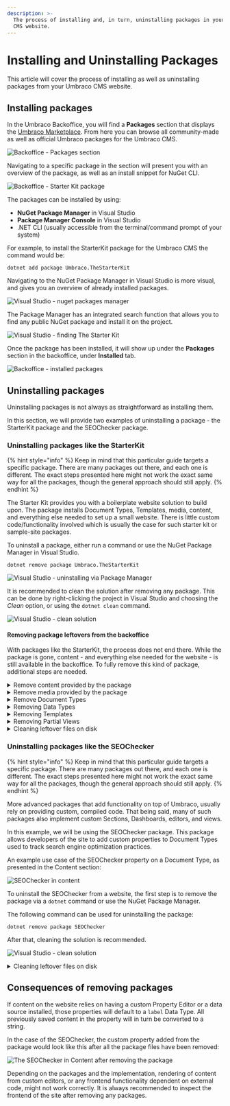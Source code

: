 ```yaml
---
description: >-
  The process of installing and, in turn, uninstalling packages in your Umbraco
  CMS website.
---
```


# Installing and Uninstalling Packages

This article will cover the process of installing as well as uninstalling packages from your Umbraco CMS website.

## Installing packages

In the Umbraco Backoffice, you will find a **Packages** section that displays the [Umbraco Marketplace](https://marketplace.umbraco.com/). From here you can browse all community-made as well as official Umbraco packages for the Umbraco CMS.

![Backoffice - Packages section](images/backoffice-packages-section.png)

Navigating to a specific package in the section will present you with an overview of the package, as well as an install snippet for NuGet CLI.

![Backoffice - Starter Kit package](images/backoffice-packages-section-package.png)

The packages can be installed by using:

* **NuGet Package Manager** in Visual Studio
* **Package Manager Console** in Visual Studio
* .NET CLI (usually accessible from the terminal/command prompt of your system)

For example, to install the StarterKit package for the Umbraco CMS the command would be:

`dotnet add package Umbraco.TheStarterKit`

Navigating to the NuGet Package Manager in Visual Studio is more visual, and gives you an overview of already installed packages.

![Visual Studio - nuget packages manager](images/nuget-installing-options.png)

The Package Manager has an integrated search function that allows you to find any public NuGet package and install it on the project.

![Visual Studio - finding The Starter Kit](images/nuget-package-in-manager.png)

Once the package has been installed, it will show up under the **Packages** section in the backoffice, under **Installed** tab.

![Backoffice - installed packages](../../../../16/umbraco-cms/extending/packages/images/backoffice-installed-packages.png)

## Uninstalling packages

Uninstalling packages is not always as straightforward as installing them.

In this section, we will provide two examples of uninstalling a package - the StarterKit package and the SEOChecker package.

### Uninstalling packages like the StarterKit

{% hint style="info" %}
Keep in mind that this particular guide targets a specific package. There are many packages out there, and each one is different. The exact steps presented here might not work the exact same way for all the packages, though the general approach should still apply.
{% endhint %}

The Starter Kit provides you with a boilerplate website solution to build upon. The package installs Document Types, Templates, media, content, and everything else needed to set up a small website. There is little custom code/functionality involved which is usually the case for such starter kit or sample-site packages.

To uninstall a package, either run a command or use the NuGet Package Manager in Visual Studio.

`dotnet remove package Umbraco.TheStarterKit`

![Visual Studio - uninstalling via Package Manager](images/uninstalling-via-nuget-package-manager.png)

It is recommended to clean the solution after removing any package. This can be done by right-clicking the project in Visual Studio and choosing the _Clean_ option, or using the `dotnet clean` command.

![Visual Studio - clean solution](images/vs-cleaning-solution.png)

#### Removing package leftovers from the backoffice

With packages like the StarterKit, the process does not end there. While the package is gone, content - and everything else needed for the website - is still available in the backoffice. To fully remove this kind of package, additional steps are needed.

<details>

<summary>Remove content provided by the package</summary>

There is no universal way to tell what content comes from a package, and what content is custom-made. In the Content section, delete individual nodes accordingly. If the goal is to fully remove the package and clean the site, all the content can be removed (and the recycle bin emptied).

<img src="../../../../16/umbraco-cms/extending/packages/images/removing-content.png" alt="Backoffice - removing content" data-size="original">

</details>

<details>

<summary>Remove media provided by the package</summary>

Similar to content, media also might have to be removed.

<img src="images/removing-media.png" alt="Backoffice - removing media" data-size="original">

</details>

<details>

<summary>Remove Document Types</summary>

Document Types can be removed from the **Settings** section. If fully removing the package, all Document Types can be deleted, as there are no default Document Types in a clean-slate Umbraco installation.

<img src="images/removing-document-types.png" alt="Backoffice - removing document types" data-size="original">

</details>

<details>

<summary>Removing Data Types</summary>

As opposed to Document Types, there are some Data Types that are available out of the box when Umbraco is installed. It is not recommended to remove them. The safe approach is to delete any item that starts with a Document Type prefix and includes multiple dashes. That is the default naming convention for new configurations of Data Types (Example: "Blog - How many posts should be shown - Slider")

<img src="../../../../16/umbraco-cms/extending/packages/images/removing-datatypes.png" alt="Backoffice - removing data types" data-size="original">

</details>

<details>

<summary>Removing Templates</summary>

No Templates are available out of the box in a new installation. If cleaning up after a package, it would be okay to delete all that are present

<img src="../../../../16/umbraco-cms/extending/packages/images/removing-templates.png" alt="Backoffice - removing templates" data-size="original">

</details>

<details>

<summary>Removing Partial Views</summary>

Out of the box, there are a few views available in the `blocklist` and `grid` folders. Everything else can theoretically be removed.

<img src="../../../../16/umbraco-cms/extending/packages/images/removing-partials.png" alt="Backoffice - removing partial views" data-size="original">

</details>

<details>

<summary>Cleaning leftover files on disk</summary>

Some packages might reference other items. For example, installing the StarterKit also adds `Bergmania.OpenStreetMap` to your project. That component will show up as installed in the backoffice even after uninstalling the NuGet package.

<img src="images/installed-package-leftovers-backoffice.png" alt="Backoffice - Packages section - leftover dependency" data-size="original">

In many cases, custom dashboards, editors, and scripts are left in the `App_Plugins` folder after a package has been uninstalled via NuGet. These files also have to be deleted manually.

<img src="images/app-plugins-starterkit.png" alt="Visual Studio - App Plugins leftover files" data-size="original">

</details>

### Uninstalling packages like the SEOChecker

{% hint style="info" %}
Keep in mind that this particular guide targets a specific package. There are many packages out there, and each one is different. The exact steps presented here might not work the exact same way for all the packages, though the general approach should still apply.
{% endhint %}

More advanced packages that add functionality on top of Umbraco, usually rely on providing custom, compiled code. That being said, many of such packages also implement custom Sections, Dashboards, editors, and views.

In this example, we will be using the SEOChecker package. This package allows developers of the site to add custom properties to Document Types used to track search engine optimization practices.

An example use case of the SEOChecker property on a Document Type, as presented in the Content section:

![SEOChecker in content](../../../../16/umbraco-cms/extending/packages/images/seochecker-content-section.png)

To uninstall the SEOChecker from a website, the first step is to remove the package via a `dotnet` command or use the NuGet Package Manager.

The following command can be used for uninstalling the package:

`dotnet remove package SEOChecker`

After that, cleaning the solution is recommended.

![Visual Studio - clean solution](images/vs-cleaning-solution.png)

<details>

<summary>Cleaning leftover files on disk</summary>

While uninstalling the package would remove most of the custom code, the `App_Plugins` folder has to be cleaned manually.

<img src="../../../../16/umbraco-cms/extending/packages/images/seochecker-app-plugins.png" alt="SEOChecker files in App Plugins" data-size="original">

Removing _seochecker_ folder from `App_Plugins` will clean up the leftover backoffice section and dashboards.

</details>

## Consequences of removing packages

If content on the website relies on having a custom Property Editor or a data source installed, those properties will default to a `label` Data Type. All previously saved content in the property will in turn be converted to a string.

In the case of the SEOChecker, the custom property added from the package would look like this after all the package files have been removed:

![The SEOChecker in Content after removing the package](../../../../16/umbraco-cms/extending/packages/images/seochecker-after-removal.png)

Depending on the packages and the implementation, rendering of content from custom editors, or any frontend functionality dependent on external code, might not work correctly. It is always recommended to inspect the frontend of the site after removing any packages.
